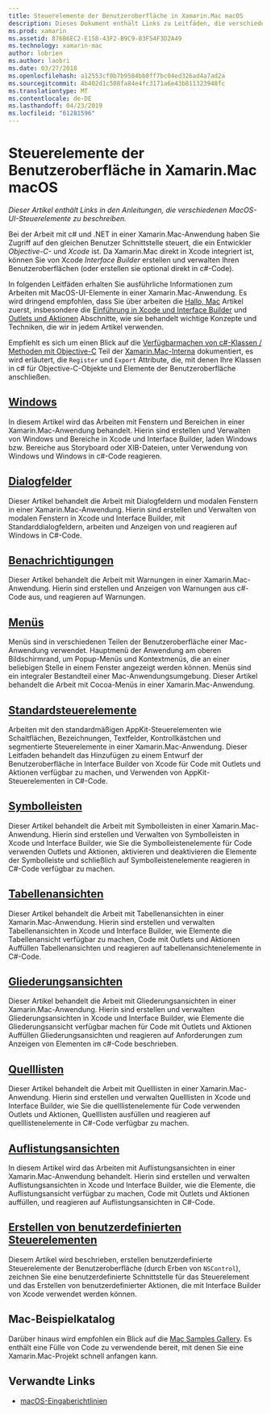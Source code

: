 ```yaml
---
title: Steuerelemente der Benutzeroberfläche in Xamarin.Mac macOS
description: Dieses Dokument enthält Links zu Leitfäden, die verschiedene Steuerelemente der Benutzeroberfläche für Xamarin.Mac-Entwickler zu beschreiben. Verknüpfter Inhalt untersucht, mit Windows, Dialogfelder, Warnungen, Menüs, Symbolleisten, Tabellenansichten, Gliederungsansichten und vieles mehr.
ms.prod: xamarin
ms.assetid: 876B6EC2-E158-43F2-B9C9-03F54F3D2A49
ms.technology: xamarin-mac
author: lobrien
ms.author: laobri
ms.date: 03/27/2018
ms.openlocfilehash: a12553cf0b7b9584bb8ff7bc04ed326ad4a7ad2a
ms.sourcegitcommit: 4b402d1c508fa84e4fc3171a6e43b811323948fc
ms.translationtype: MT
ms.contentlocale: de-DE
ms.lasthandoff: 04/23/2019
ms.locfileid: "61281596"
---
```

# <a name="macos-user-interface-controls-in-xamarinmac"></a>Steuerelemente der Benutzeroberfläche in Xamarin.Mac macOS

_Dieser Artikel enthält Links in den Anleitungen, die verschiedenen MacOS-UI-Steuerelemente zu beschreiben._

Bei der Arbeit mit c# und .NET in einer Xamarin.Mac-Anwendung haben Sie Zugriff auf den gleichen Benutzer Schnittstelle steuert, die ein Entwickler *Objective-C-* und *Xcode* ist. Da Xamarin.Mac direkt in Xcode integriert ist, können Sie von Xcode _Interface Builder_ erstellen und verwalten Ihren Benutzeroberflächen (oder erstellen sie optional direkt in c#-Code).

In folgenden Leitfäden erhalten Sie ausführliche Informationen zum Arbeiten mit MacOS-UI-Elemente in einer Xamarin.Mac-Anwendung. Es wird dringend empfohlen, dass Sie über arbeiten die [Hallo, Mac](~/mac/get-started/hello-mac.md) Artikel zuerst, insbesondere die [Einführung in Xcode und Interface Builder](~/mac/get-started/hello-mac.md#introduction-to-xcode-and-interface-builder) und [Outlets und Aktionen](~/mac/get-started/hello-mac.md#outlets-and-actions) Abschnitte, wie sie behandelt wichtige Konzepte und Techniken, die wir in jedem Artikel verwenden.

Empfiehlt es sich um einen Blick auf die [Verfügbarmachen von c#-Klassen / Methoden mit Objective-C](~/mac/internals/how-it-works.md#exposing-c-classes--methods-to-objective-c) Teil der [Xamarin.Mac-Interna](~/mac/internals/how-it-works.md) dokumentiert, es wird erläutert, die `Register` und `Export` Attribute, die, mit denen Ihre Klassen in c# für Objective-C-Objekte und Elemente der Benutzeroberfläche anschließen.

## <a name="windowsmacuser-interfacewindowmd"></a>[Windows](~/mac/user-interface/window.md)

In diesem Artikel wird das Arbeiten mit Fenstern und Bereichen in einer Xamarin.Mac-Anwendung behandelt. Hierin sind erstellen und Verwalten von Windows und Bereiche in Xcode und Interface Builder, laden Windows bzw. Bereiche aus Storyboard oder XIB-Dateien, unter Verwendung von Windows und Windows in c#-Code reagieren.

## <a name="dialogsmacuser-interfacedialogmd"></a>[Dialogfelder](~/mac/user-interface/dialog.md)

Dieser Artikel behandelt die Arbeit mit Dialogfeldern und modalen Fenstern in einer Xamarin.Mac-Anwendung. Hierin sind erstellen und Verwalten von modalen Fenstern in Xcode und Interface Builder, mit Standarddialogfeldern, arbeiten und Anzeigen von und reagieren auf Windows in C#-Code.

## <a name="alertsmacuser-interfacealertmd"></a>[Benachrichtigungen](~/mac/user-interface/alert.md)

Dieser Artikel behandelt die Arbeit mit Warnungen in einer Xamarin.Mac-Anwendung. Hierin sind erstellen und Anzeigen von Warnungen aus c#-Code aus, und reagieren auf Warnungen.

## <a name="menusmacuser-interfacemenumd"></a>[Menüs](~/mac/user-interface/menu.md)

Menüs sind in verschiedenen Teilen der Benutzeroberfläche einer Mac-Anwendung verwendet. Hauptmenü der Anwendung am oberen Bildschirmrand, um Popup-Menüs und Kontextmenüs, die an einer beliebigen Stelle in einem Fenster angezeigt werden können. Menüs sind ein integraler Bestandteil einer Mac-Anwendungsumgebung. Dieser Artikel behandelt die Arbeit mit Cocoa-Menüs in einer Xamarin.Mac-Anwendung.

## <a name="standard-controlsmacuser-interfacestandard-controlsmd"></a>[Standardsteuerelemente](~/mac/user-interface/standard-controls.md)

Arbeiten mit den standardmäßigen AppKit-Steuerelementen wie Schaltflächen, Bezeichnungen, Textfelder, Kontrollkästchen und segmentierte Steuerelemente in einer Xamarin.Mac-Anwendung. Dieser Leitfaden behandelt das Hinzufügen zu einem Entwurf der Benutzeroberfläche in Interface Builder von Xcode für Code mit Outlets und Aktionen verfügbar zu machen, und Verwenden von AppKit-Steuerelementen in C#-Code.

## <a name="toolbarsmacuser-interfacetoolbarmd"></a>[Symbolleisten](~/mac/user-interface/toolbar.md)

Dieser Artikel behandelt die Arbeit mit Symbolleisten in einer Xamarin.Mac-Anwendung. Hierin sind erstellen und Verwalten von Symbolleisten in Xcode und Interface Builder, wie Sie die Symbolleistenelemente für Code verwenden Outlets und Aktionen, aktivieren und deaktivieren die Elemente der Symbolleiste und schließlich auf Symbolleistenelemente reagieren in C#-Code verfügbar zu machen.

## <a name="table-viewsmacuser-interfacetable-viewmd"></a>[Tabellenansichten](~/mac/user-interface/table-view.md)

Dieser Artikel behandelt die Arbeit mit Tabellenansichten in einer Xamarin.Mac-Anwendung. Hierin sind erstellen und verwalten Tabellenansichten in Xcode und Interface Builder, wie Elemente die Tabellenansicht verfügbar zu machen, Code mit Outlets und Aktionen Auffüllen Tabellenansichten und reagieren auf tabellenansichtenelemente in C#-Code.

## <a name="outline-viewsmacuser-interfaceoutline-viewmd"></a>[Gliederungsansichten](~/mac/user-interface/outline-view.md)

Dieser Artikel behandelt die Arbeit mit Gliederungsansichten in einer Xamarin.Mac-Anwendung. Hierin sind erstellen und verwalten Gliederungsansichten in Xcode und Interface Builder, wie Elemente die Gliederungsansicht verfügbar machen für Code mit Outlets und Aktionen Auffüllen Gliederungsansichten und reagieren auf Anforderungen zum Anzeigen von Elementen im c#-Code beschrieben.

## <a name="source-listsmacuser-interfacesource-listmd"></a>[Quelllisten](~/mac/user-interface/source-list.md)

Dieser Artikel behandelt die Arbeit mit Quelllisten in einer Xamarin.Mac-Anwendung. Hierin sind erstellen und verwalten Quelllisten in Xcode und Interface Builder, wie Sie die quelllistenelemente für Code verwenden Outlets und Aktionen, Quelllisten ausfüllen und reagieren auf quelllistenelemente in C#-Code verfügbar zu machen.

## <a name="collection-viewsmacuser-interfacecollection-viewmd"></a>[Auflistungsansichten](~/mac/user-interface/collection-view.md)

In diesem Artikel wird das Arbeiten mit Auflistungsansichten in einer Xamarin.Mac-Anwendung behandelt. Hierin sind erstellen und verwalten Auflistungsansichten in Xcode und Interface Builder, wie die Elemente, die Auflistungsansicht verfügbar zu machen, Code mit Outlets und Aktionen auffüllen, und reagieren auf Auflistungsansichten in C#-Code.

## <a name="creating-custom-controlsmacuser-interfacecustom-controlsmd"></a>[Erstellen von benutzerdefinierten Steuerelementen](~/mac/user-interface/custom-controls.md)

Diesem Artikel wird beschrieben, erstellen benutzerdefinierte Steuerelemente der Benutzeroberfläche (durch Erben von `NSControl`), zeichnen Sie eine benutzerdefinierte Schnittstelle für das Steuerelement und das Erstellen von benutzerdefinierter Aktionen, die mit Interface Builder von Xcode verwendet werden können.

## <a name="mac-samples-gallery"></a>Mac-Beispielkatalog

Darüber hinaus wird empfohlen ein Blick auf die [Mac Samples Gallery](https://developer.xamarin.com/samples/mac/all/). Es enthält eine Fülle von Code zu verwendende bereit, mit denen Sie eine Xamarin.Mac-Projekt schnell anfangen kann.

## <a name="related-links"></a>Verwandte Links

- [macOS-Eingaberichtlinien](https://developer.apple.com/macos/human-interface-guidelines/overview/themes/)
